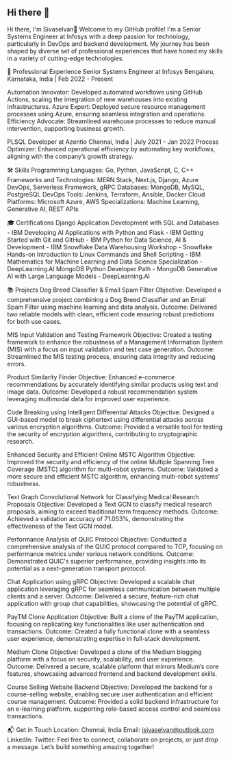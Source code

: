 ## Hi there 👋

<!--
**isivaselvan/isivaselvan** is a ✨ _special_ ✨ repository because its `README.md` (this file) appears on your GitHub profile.

Here are some ideas to get you started:

- 🔭 I’m currently working on ...
- 🌱 I’m currently learning ...
- 👯 I’m looking to collaborate on ...
- 🤔 I’m looking for help with ...
- 💬 Ask me about ...
- 📫 How to reach me: ...
- 😄 Pronouns: ...
- ⚡ Fun fact: ...
-->
Hi there, I'm Sivaselvan👋
Welcome to my GitHub profile! I'm a Senior Systems Engineer at Infosys with a deep passion for technology, particularly in DevOps and backend development. My journey has been shaped by diverse set of professional experiences that have honed my skills in a variety of cutting-edge technologies.

🚀 Professional Experience
Senior Systems Engineer at Infosys
Bengaluru, Karnataka, India | Feb 2022 - Present

Automation Innovator: Developed automated workflows using GitHub Actions, scaling the integration of new warehouses into existing infrastructures.
Azure Expert: Deployed secure resource management processes using Azure, ensuring seamless integration and operations.
Efficiency Advocate: Streamlined warehouse processes to reduce manual intervention, supporting business growth.

PLSQL Developer at Azentio
Chennai, India | July 2021 - Jan 2022
Process Optimizer: Enhanced operational efficiency by automating key workflows, aligning with the company’s growth strategy.


🛠️ Skills
Programming Languages: Go, Python, JavaScript, C, C++
Frameworks and Technologies: MERN Stack, Next.js, Django, Azure DevOps, Serverless Framework, gRPC
Databases: MongoDB, MySQL, PostgreSQL
DevOps Tools: Jenkins, Terraform, Ansible, Docker
Cloud Platforms: Microsoft Azure, AWS
Specializations: Machine Learning, Generative AI, REST APIs

🎓 Certifications
Django Application Development with SQL and Databases - IBM
Developing AI Applications with Python and Flask - IBM
Getting Started with Git and GitHub - IBM
Python for Data Science, AI & Development - IBM
Snowflake Data Warehousing Workshop - Snowflake
Hands-on Introduction to Linux Commands and Shell Scripting - IBM
Mathematics for Machine Learning and Data Science Specialization - DeepLearning.AI
MongoDB Python Developer Path - MongoDB
Generative AI with Large Language Models - DeepLearning.AI


📚 Projects
Dog Breed Classifier & Email Spam Filter
Objective: Developed a comprehensive project combining a Dog Breed Classifier and an Email Spam Filter using machine learning and data analysis.
Outcome: Delivered two reliable models with clean, efficient code ensuring robust predictions for both use cases.

MIS Input Validation and Testing Framework
Objective: Created a testing framework to enhance the robustness of a Management Information System (MIS) with a focus on input validation and test case generation.
Outcome: Streamlined the MIS testing process, ensuring data integrity and reducing errors.

Product Similarity Finder
Objective: Enhanced e-commerce recommendations by accurately identifying similar products using text and image data.
Outcome: Developed a robust recommendation system leveraging multimodal data for improved user experience.

Code Breaking using Intelligent Differential Attacks
Objective: Designed a GUI-based model to break ciphertext using differential attacks across various encryption algorithms.
Outcome: Provided a versatile tool for testing the security of encryption algorithms, contributing to cryptographic research.

Enhanced Security and Efficient Online MSTC Algorithm
Objective: Improved the security and efficiency of the online Multiple Spanning Tree Coverage (MSTC) algorithm for multi-robot systems.
Outcome: Validated a more secure and efficient MSTC algorithm, enhancing multi-robot systems' robustness.

Text Graph Convolutional Network for Classifying Medical Research Proposals
Objective: Developed a Text GCN to classify medical research proposals, aiming to exceed traditional term frequency methods.
Outcome: Achieved a validation accuracy of 71.053%, demonstrating the effectiveness of the Text GCN model.

Performance Analysis of QUIC Protocol
Objective: Conducted a comprehensive analysis of the QUIC protocol compared to TCP, focusing on performance metrics under various network conditions.
Outcome: Demonstrated QUIC's superior performance, providing insights into its potential as a next-generation transport protocol.

Chat Application using gRPC
Objective: Developed a scalable chat application leveraging gRPC for seamless communication between multiple clients and a server.
Outcome: Delivered a secure, feature-rich chat application with group chat capabilities, showcasing the potential of gRPC.

PayTM Clone Application
Objective: Built a clone of the PayTM application, focusing on replicating key functionalities like user authentication and transactions.
Outcome: Created a fully functional clone with a seamless user experience, demonstrating expertise in full-stack development.

Medium Clone
Objective: Developed a clone of the Medium blogging platform with a focus on security, scalability, and user experience.
Outcome: Delivered a secure, scalable platform that mirrors Medium’s core features, showcasing advanced frontend and backend development skills.

Course Selling Website Backend
Objective: Developed the backend for a course-selling website, enabling secure user authentication and efficient course management.
Outcome: Provided a solid backend infrastructure for an e-learning platform, supporting role-based access control and seamless transactions.


📬 Get in Touch
Location: Chennai, India
Email: isivaselvan@outlook.com
LinkedIn: 
Twitter: 
Feel free to connect, collaborate on projects, or just drop a message. Let’s build something amazing together!

